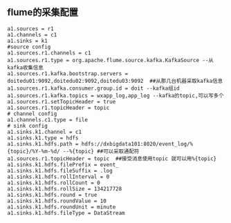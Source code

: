 ## flume的采集配置

    a1.sources = r1
    a1.channels = c1
    a1.sinks = k1
    #source config
    a1.sources.r1.channels = c1
    a1.sources.r1.type = org.apache.flume.source.kafka.KafkaSource --从kafka收集信息
    a1.sources.r1.kafka.bootstrap.servers = doitedu01:9092,doitedu02:9092,doitedu03:9092  ##从那几台机器采取kafka信息
    a1.sources.r1.kafka.consumer.group.id = doit --kafka组id
    a1.sources.r1.kafka.topics = wxapp_log,app_log --kafka的topic,可以写多个
    a1.sources.r1.setTopicHeader = true  
    a1.sources.r1.topicHeader = topic
    # channel config
    a1.channels.c1.type = file
    # sink config
    a1.sinks.k1.channel = c1
    a1.sinks.k1.type = hdfs
    a1.sinks.k1.hdfs.path = hdfs://dxbigdata101:8020/event_log/%{topic}/%Y-%m-%d/ --%{topic} ##可以采取通配符 
    a1.sources.r1.topicHeader = topic  ##接受消息使用topic 就可以用%{topic}
    a1.sinks.k1.hdfs.filePrefix = event_
    a1.sinks.k1.hdfs.fileSuffix = .log
    a1.sinks.k1.hdfs.rollInterval = 0
    a1.sinks.k1.hdfs.rollCount = 0
    a1.sinks.k1.hdfs.rollSize = 134217728
    a1.sinks.k1.hdfs.round = true
    a1.sinks.k1.hdfs.roundValue = 10
    a1.sinks.k1.hdfs.roundUnit = minute
    a1.sinks.k1.hdfs.fileType = DataStream
